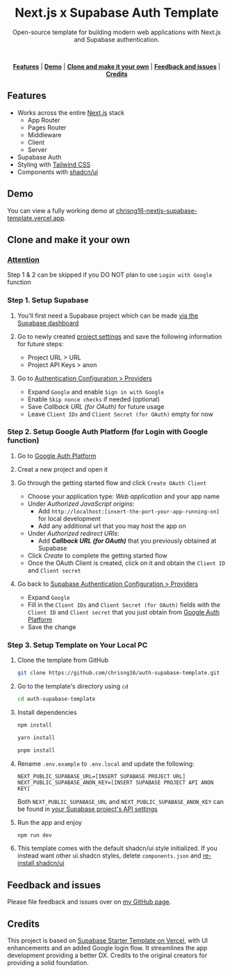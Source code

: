 <h1 align="center">Next.js x Supabase Auth Template</h1>

<p align="center">
Open-source template for building modern web applications with Next.js and Supabase authentication.
</p>
<br/>
<p align="center">
  <a href="#features"><strong>Features</strong></a> |
  <a href="#demo"><strong>Demo</strong></a> |
  <a href="#clone-and-make-it-your-own"><strong>Clone and make it your own</strong></a> |
  <a href="#feedback-and-issues"><strong>Feedback and issues</strong></a> |
    <a href="#credits"><strong>Credits</strong></a>

</p>

## Features
- Works across the entire [Next.js](https://nextjs.org) stack
  - App Router
  - Pages Router
  - Middleware
  - Client
  - Server
- Supabase Auth
- Styling with [Tailwind CSS](https://tailwindcss.com)
- Components with [shadcn/ui](https://ui.shadcn.com/)



## Demo
You can view a fully working demo at [chrisng16-nextjs-supabase-template.vercel.app](https://chrisng16-nextjs-supabase-template.vercel.app/).



## Clone and make it your own
### <u>Attention</u>
Step 1 & 2 can be skipped if you DO NOT plan to use `Login with Google` function
### Step 1. Setup Supabase

1. You'll first need a Supabase project which can be made [via the Supabase dashboard](https://database.new)

2. Go to newly created [project settings](https://supabase.com/dashboard/project/_/settings/api) and save the following information for future steps:
    
    - Project URL > URL
    - Project API Keys > anon

3. Go to [Authentication Configuration > Providers](https://supabase.com/dashboard/project/_/auth/providers)

    - Expand `Google` and enable `Sign in with Google`
    - Enable `Skip nonce checks` if needed (optional)
    - Save *Callback URL (for OAuth)* for future usage
    - Leave `Client IDs` and `Client Secret (for OAuth)` empty for now


### Step 2. Setup Google Auth Platform (for Login with Google function)

1. Go to [Google Auth Platform](https://console.cloud.google.com/auth/)

2. Creat a new project and open it

3. Go through the getting started flow and click `Create OAuth Client`
    - Choose your application type: *Web application* and your app name
    - Under *Authorized JavaScript origins*:
        - Add `http://localhost:[insert-the-port-your-app-running-on]` for local development
        - Add any additional url that you may host the app on
    - Under *Authorized redirect URIs*:
        - Add ***Callback URL (for OAuth)*** that you previously obtained at Supabase
    - Click <i>Create</i> to complete the getting started flow
    - Once the OAuth Client is created, click on it and obtain the `Client ID` and  `Client secret`

4. Go back to [Supabase Authentication Configuration > Providers](https://supabase.com/dashboard/project/_/auth/providers)
    - Expand `Google`
    - Fill in the `Client IDs` and `Client Secret (for OAuth)` fields with the `Client ID` and  `Client secret` that you just obtain from [Google Auth Platform](https://console.cloud.google.com/auth/)
    - Save the change


### Step 3. Setup Template on Your Local PC

1. Clone the template from GitHub
  
    ```bash
    git clone https://github.com/chrisng16/auth-supabase-template.git
    ```

2. Go to the template's directory using `cd`
  
    ```bash
    cd auth-supabase-template
    ```

3. Install dependencies
  
    ```bash
    npm install
    ```

    ```bash
    yarn install
    ```

    ```bash
    pnpm install
    ```

4. Rename `.env.example` to `.env.local` and update the following:

    ```
    NEXT_PUBLIC_SUPABASE_URL=[INSERT SUPABASE PROJECT URL]
    NEXT_PUBLIC_SUPABASE_ANON_KEY=[INSERT SUPABASE PROJECT API ANON KEY]
    ```

   Both `NEXT_PUBLIC_SUPABASE_URL` and `NEXT_PUBLIC_SUPABASE_ANON_KEY` can be found in [your Supabase project's API settings](https://app.supabase.com/project/_/settings/api)
   
5. Run the app and enjoy
    
    ```bash
    npm run dev
    ```

6. This template comes with the default shadcn/ui style initialized. If you instead want other ui.shadcn styles, delete `components.json` and [re-install shadcn/ui](https://ui.shadcn.com/docs/installation/next)


## Feedback and issues
Please file feedback and issues over on [my GitHub page](https://github.com/chrisng16/auth-supabase-template/issues/new/choose).


## Credits
This project is based on [Supabase Starter Template on Vercel](https://vercel.com/templates/next.js/supabase), with UI enhancements and an added Google login flow. It streamlines the app development providing a better DX. Credits to the original creators for providing a solid foundation.